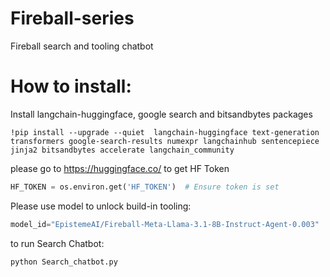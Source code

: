 # Fireball-series
Fireball search and tooling chatbot

# How to install: 

Install langchain-huggingface, google search and bitsandbytes packages
```shell
!pip install --upgrade --quiet  langchain-huggingface text-generation transformers google-search-results numexpr langchainhub sentencepiece jinja2 bitsandbytes accelerate langchain_community
```

please go to https://huggingface.co/ to get HF Token

```python
HF_TOKEN = os.environ.get('HF_TOKEN')  # Ensure token is set
```

Please use model to unlock build-in tooling: 

```python
model_id="EpistemeAI/Fireball-Meta-Llama-3.1-8B-Instruct-Agent-0.003"
```

to run Search Chatbot:
```python
python Search_chatbot.py
```


